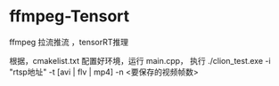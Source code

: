 # ffmpeg-Tensort
ffmpeg 拉流推流 ，tensorRT推理


根据，cmakelist.txt 配置好环境，运行 main.cpp，
执行 ./clion_test.exe -i "rtsp地址" -t [avi | flv | mp4] -n <要保存的视频帧数>
  
  
  
  
